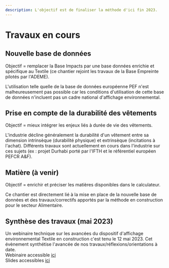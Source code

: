 ```yaml
---
description: L'objectif est de finaliser la méthode d'ici fin 2023.
---
```


# Travaux en cours

## Nouvelle base de données

Objectif = remplacer la Base Impacts par une base données enrichie et spécifique au Textile (ce chantier rejoint les travaux de la Base Empreinte pilotés par l'ADEME).

L'utilisation telle quelle de la base de données européenne PEF n'est malheureusement pas possible car les conditions d'utilisation de cette base de données n'incluent pas un cadre national d'affichage environnemental.&#x20;

## Prise en compte de la durabilité des vêtements

Objectif = mieux intégrer les enjeux liés à durée de vie des vêtements.

L'industrie décline généralement la durabilité d'un vêtement entre sa dimension intrinsèque (durabilité physique) et extrinsèque (incitations à l'achat). Différents travaux sont actuellement en cours dans l'industrie sur ces sujets (ex : projet Durhabi porté par l'IFTH et le référentiel européen PEFCR A\&F).



## Matière (à venir)

Objectif = enrichir et préciser les matières disponibles dans le calculateur.

Ce chantier est directement lié à la mise en place de la nouvelle base de données et des travaux/correctifs apportés par la méthode en construction pour le secteur Alimentaire.

## Synthèse des travaux (mai 2023)&#x20;

Un webinaire technique sur les avancées du dispositif d'affichage environnemental Textile en construction c'est tenu le 12 mai 2023. Cet évènement synthétise l'avancée de nos travaux/réflexions/orientations à date.\
Webinaire accessible [ici](https://ademecloud-my.sharepoint.com/personal/fabien\_fougeroux\_ademe\_fr/\_layouts/15/stream.aspx?id=%2Fpersonal%2Ffabien%5Ffougeroux%5Fademe%5Ffr%2FDocuments%2FPartage%2FAffichage%20Environnemental%20Textile%2Emp4\&ga=1)\
Slides accessibles [ici](https://docs.google.com/presentation/d/1xhv6oYeVitYJT9dsPYXUtv1xjIW7MVR\_Fe8eaE1e8FU/edit?usp=sharing)



